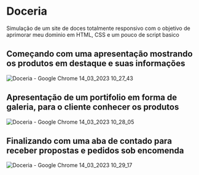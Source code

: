 # Doceria
Simulação de um site de doces totalmente responsivo com o objetivo de aprimorar meu dominio em HTML, CSS e um pouco de script basico
## Começando com uma apresentação mostrando os produtos em destaque e suas informações
![Doceria - Google Chrome 14_03_2023 10_27_43](https://user-images.githubusercontent.com/78382234/225016235-f3c09921-0350-48f9-b974-aa0f2a913fbd.png)
## Apresentação de um portifolio em forma de galeria, para o cliente conhecer os produtos 
![Doceria - Google Chrome 14_03_2023 10_28_05](https://user-images.githubusercontent.com/78382234/225016279-0ce3f530-3689-4040-874e-57841bf609b2.png)
## Finalizando com uma aba de contado para receber propostas e pedidos sob encomenda 
![Doceria - Google Chrome 14_03_2023 10_29_17](https://user-images.githubusercontent.com/78382234/225016299-1e6b4e3d-f395-4f27-a262-2e7716bfc032.png)
